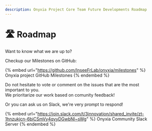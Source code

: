 ```yaml
---
description: Onyxia Project Core Team Future Developments Roadmap
---
```


# 🛣️ Roadmap

Want to know what we are up to? &#x20;

Checkup our Milestones on GitHub: &#x20;

{% embed url="https://github.com/InseeFrLab/onyxia/milestones" %}
Onyxia project GitHub Milestones
{% endembed %}

Do not hesitate to vote or comment on the issues that are the most important to you.  \
We prioritarize our work based on comunity feedback! &#x20;

Or you can ask us on Slack, we're very prompt to respond! &#x20;

{% embed url="https://join.slack.com/t/3innovation/shared_invite/zt-1hnzukjcn-6biCSmVy4qvyDGwbNI~sWg" %}
Onyxia Community Slack Server
{% endembed %}

